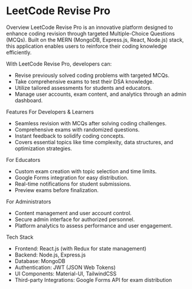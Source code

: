 # LeetCode Revise Pro

Overview
LeetCode Revise Pro is an innovative platform designed to enhance coding revision through targeted Multiple-Choice Questions (MCQs). Built on the MERN (MongoDB, Express.js, React, Node.js) stack, this application enables users to reinforce their coding knowledge efficiently.

With LeetCode Revise Pro, developers can:
- Revise previously solved coding problems with targeted MCQs.
- Take comprehensive exams to test their DSA knowledge.
- Utilize tailored assessments for students and educators.
- Manage user accounts, exam content, and analytics through an admin dashboard.

Features
For Developers & Learners
- Seamless revision with MCQs after solving coding challenges.
- Comprehensive exams with randomized questions.
- Instant feedback to solidify coding concepts.
- Covers essential topics like time complexity, data structures, and optimization strategies.

For Educators
- Custom exam creation with topic selection and time limits.
- Google Forms integration for easy distribution.
- Real-time notifications for student submissions.
- Preview exams before finalization.

For Administrators
- Content management and user account control.
- Secure admin interface for authorized personnel.
- Platform analytics to assess performance and user engagement.

Tech Stack
- Frontend: React.js (with Redux for state management)
- Backend: Node.js, Express.js
- Database: MongoDB
- Authentication: JWT (JSON Web Tokens)
- UI Components: Material-UI, TailwindCSS
- Third-party Integrations: Google Forms API for exam distribution
